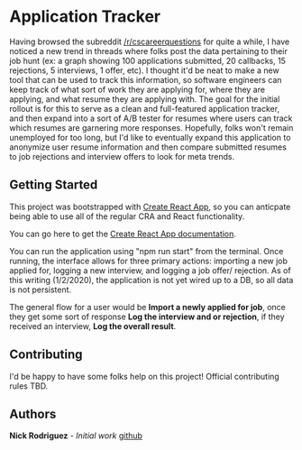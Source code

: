 # Application Tracker
Having browsed the subreddit [/r/cscareerquestions](https://reddit.com/r/cscareerquestions) for quite a while, I have noticed a new trend in threads where folks post the data pertaining to their job hunt (ex: a graph showing 100 applications submitted, 20 callbacks, 15 rejections, 5 interviews, 1 offer, etc). I thought it'd be neat to make a new tool that can be used to track this information, so software engineers can keep track of what sort of work they are applying for, where they are applying, and what resume they are applying with. The goal for the initial rollout is for this to serve as a clean and full-featured application tracker, and then expand into a sort of A/B tester for resumes where users can track which resumes are garnering more responses.
Hopefully, folks won't remain unemployed for too long, but I'd like to eventually expand this application to anonymize user resume information and then compare submitted resumes to job rejections and interview offers to look for meta trends.

## Getting Started
This project was bootstrapped with [Create React App](https://github.com/facebook/create-react-app), so you can anticpate being able to use all of the regular CRA and React functionality.

You can go here to get the [Create React App documentation](https://facebook.github.io/create-react-app/docs/getting-started).

You can run the application using "npm run start" from the terminal. Once running, the interface allows for three primary actions: importing a new job applied for, logging a new interview, and logging a job offer/ rejection. As of this writing (1/2/2020), the application is not yet wired up to a DB, so all data is not persistent.

The general flow for a user would be **Import a newly applied for job**, once they get some sort of response **Log the interview and or rejection**, if they received an interview, **Log the overall result**.

## Contributing
I'd be happy to have some folks help on this project! Official contributing rules TBD.

## Authors
**Nick Rodriguez** - *Initial work* [github](https://github.com/nickgrod)